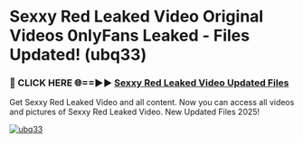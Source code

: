 # Sexxy Red Leaked Video Original Videos 0nlyFans Leaked - Files Updated! (ubq33)

<h3>🔴 CLICK HERE 🌐==►► <a href="https://tinyurl.com/ms9xzufz" rel="nofollow">Sexxy Red Leaked Video Updated Files</a></h3>

Get Sexxy Red Leaked Video and all content. Now you can access all videos and pictures of Sexxy Red Leaked Video. New Updated Files 2025!

[![ubq33](https://i.imgur.com/ppqm5kG.gif)](https://tinyurl.com/ms9xzufz)

